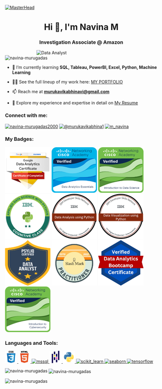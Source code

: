 [![MasterHead](https://i.pinimg.com/originals/fc/71/63/fc71635c7f1b09ed30413f59bb749582.gif)](https://navina-murugadas.github.io/Portfolio/)
<h1 align="center">Hi 👋, I'm Navina M</h1>
<h3 align="center">Investigation Associate @ Amazon</h3>
<img align="right" alt="Data Analyst" width="400" src="https://upmetrics.com/hs-fs/hubfs/Data%20analysis.gif?width=500&height=500&name=Data%20analysis.gif">

<p align="left"> <img src="https://komarev.com/ghpvc/?username=navina-murugadas&label=Profile%20views&color=0e75b6&style=flat" alt="navina-murugadas" /> </p>

- 🌱 I’m currently learning **SQL, Tableau, PowerBI, Excel, Python, Machine Learning**

- 👨‍💻 See the full lineup of my work here: [MY PORTFOLIO](https://navina-murugadas.github.io/Portfolio/)

- 📫 Reach me at **murukavikabhinavi@gmail.com**

- 📄 Explore my experience and expertise in detail on [My Resume](https://drive.google.com/open?id=12X3sF2xqrZYu1sX_I6mw5KlsP1FrDID-&usp=drive_fs)

<h3 align="left">Connect with me:</h3>
<p align="left">
<a href="https://linkedin.com/in/navina-murugadas2000" target="blank"><img align="center" src="https://raw.githubusercontent.com/rahuldkjain/github-profile-readme-generator/master/src/images/icons/Social/linked-in-alt.svg" alt="navina-murugadas2000" height="30" width="40" /></a>
<a href="https://www.hackerrank.com/@murukavikabhina1" target="blank"><img align="center" src="https://raw.githubusercontent.com/rahuldkjain/github-profile-readme-generator/master/src/images/icons/Social/hackerrank.svg" alt="@murukavikabhina1" height="30" width="40" /></a>
<a href="https://www.leetcode.com/m_navina" target="blank"><img align="center" src="https://raw.githubusercontent.com/rahuldkjain/github-profile-readme-generator/master/src/images/icons/Social/leet-code.svg" alt="m_navina" height="30" width="40" /></a>
</p>

<h3 align="left">My Badges:</h3>
<p align="left">
  <img src="https://github.com/Navina-Murugadas/Navina-Murugadas/blob/main/Badges/Google-Data-Analytics.png" alt="Google Data Analytics" width="150" height="150" />
  <img src="https://github.com/Navina-Murugadas/Navina-Murugadas/blob/main/Badges/CISCO%20Data-Analytics-essentials.png" alt="CISCO Data Analytics Essentials" width="150" height="150" />
  <img src="https://github.com/Navina-Murugadas/Navina-Murugadas/blob/main/Badges/CISCO%20Introduction-to-Data-Science.png" alt="CISCO Introduction to Data Science" width="150" height="150" />
  <img src="https://github.com/Navina-Murugadas/Navina-Murugadas/blob/main/Badges/IBM%20applied-data-science-with-python-level-2.png" alt="IBM Applied Data Science with Python Level 2" width="150" height="150" />
  <img src="https://github.com/Navina-Murugadas/Navina-Murugadas/blob/main/Badges/IBM%20data-analysis-using-python.png" alt="IBM Data Analysis Using Python" width="150" height="150" />
  <img src="https://github.com/Navina-Murugadas/Navina-Murugadas/blob/main/Badges/IBM%20data-visualization-using-python.png" alt="IBM Data Visualization Using Python" width="150" height="150" />
  <img src="https://github.com/Navina-Murugadas/Navina-Murugadas/blob/main/Badges/PSYLIQ%20DATA_ANALYST_BADGE.png" alt="PSYLIQ Data Analyst Badge" width="150" height="150" />
  <img src="https://github.com/Navina-Murugadas/Navina-Murugadas/blob/main/Badges/SLASHMARK_Practitioner_Badge.png" alt="SLASHMARK Practitioner Badge" width="150" height="150" />
  <img src="https://github.com/Navina-Murugadas/Navina-Murugadas/blob/main/Badges/Verified_Analytics_Bootcamp_Certification.png" alt="Verified Analytics Bootcamp Certification" width="150" height="150" />
  <img src="https://github.com/Navina-Murugadas/Navina-Murugadas/blob/main/Badges/CISCO%20Introduction-to-CyberSecurity.png" alt="CISCO Introduction to CyberSecurity" width="150" height="150" />
</p>

<h3 align="left">Languages and Tools:</h3>
<p align="left"> <a href="https://www.w3schools.com/css/" target="_blank" rel="noreferrer"> <img src="https://raw.githubusercontent.com/devicons/devicon/master/icons/css3/css3-original-wordmark.svg" alt="css3" width="40" height="40"/> </a> <a href="https://www.w3.org/html/" target="_blank" rel="noreferrer"> <img src="https://raw.githubusercontent.com/devicons/devicon/master/icons/html5/html5-original-wordmark.svg" alt="html5" width="40" height="40"/> </a> <a href="https://www.microsoft.com/en-us/sql-server" target="_blank" rel="noreferrer"> <img src="https://www.svgrepo.com/show/303229/microsoft-sql-server-logo.svg" alt="mssql" width="40" height="40"/> </a> <a href="https://pandas.pydata.org/" target="_blank" rel="noreferrer"> <img src="https://raw.githubusercontent.com/devicons/devicon/2ae2a900d2f041da66e950e4d48052658d850630/icons/pandas/pandas-original.svg" alt="pandas" width="40" height="40"/> </a> <a href="https://www.python.org" target="_blank" rel="noreferrer"> <img src="https://raw.githubusercontent.com/devicons/devicon/master/icons/python/python-original.svg" alt="python" width="40" height="40"/> </a> <a href="https://scikit-learn.org/" target="_blank" rel="noreferrer"> <img src="https://upload.wikimedia.org/wikipedia/commons/0/05/Scikit_learn_logo_small.svg" alt="scikit_learn" width="40" height="40"/> </a> <a href="https://seaborn.pydata.org/" target="_blank" rel="noreferrer"> <img src="https://seaborn.pydata.org/_images/logo-mark-lightbg.svg" alt="seaborn" width="40" height="40"/> </a> <a href="https://www.tensorflow.org" target="_blank" rel="noreferrer"> <img src="https://www.vectorlogo.zone/logos/tensorflow/tensorflow-icon.svg" alt="tensorflow" width="40" height="40"/> </a> </p>

<p><img align="left" src="https://github-readme-stats.vercel.app/api/top-langs?username=navina-murugadas&show_icons=true&locale=en&layout=compact" alt="navina-murugadas" /></p>

<p>&nbsp;<img align="center" src="https://github-readme-stats.vercel.app/api?username=navina-murugadas&show_icons=true&locale=en" alt="navina-murugadas" /></p>

<p><img align="center" src="https://github-readme-streak-stats.herokuapp.com/?user=navina-murugadas&" alt="navina-murugadas" /></p>

